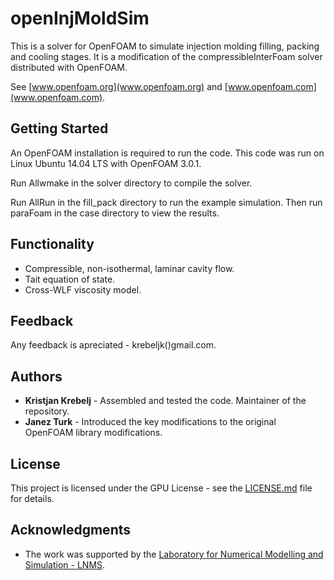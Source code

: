 # openInjMoldSim

This is a solver for OpenFOAM to simulate injection molding filling, packing and cooling stages. It is a modification of the compressibleInterFoam solver distributed with OpenFOAM.

See [www.openfoam.org](www.openfoam.org) and [www.openfoam.com](www.openfoam.com).

## Getting Started

An OpenFOAM installation is required to run the code. This code was run on Linux Ubuntu 14.04 LTS with OpenFOAM 3.0.1.

Run Allwmake in the solver directory to compile the solver.

Run AllRun in the fill\_pack directory to run the example simulation. Then run paraFoam in the case directory to view the results.

## Functionality

* Compressible, non-isothermal, laminar cavity flow.
* Tait equation of state.
* Cross-WLF viscosity model.

## Feedback

Any feedback is apreciated - krebeljk()gmail.com.

## Authors

* **Kristjan Krebelj** - Assembled and tested the code. Maintainer of the repository.
* **Janez Turk** - Introduced the key modifications to the original OpenFOAM library modifications.

## License

This project is licensed under the GPU License - see the [LICENSE.md](LICENSE.md) file for details.

## Acknowledgments

* The work was supported by the [Laboratory for Numerical Modelling and Simulation - LNMS](http://lab.fs.uni-lj.si/lnms/).
